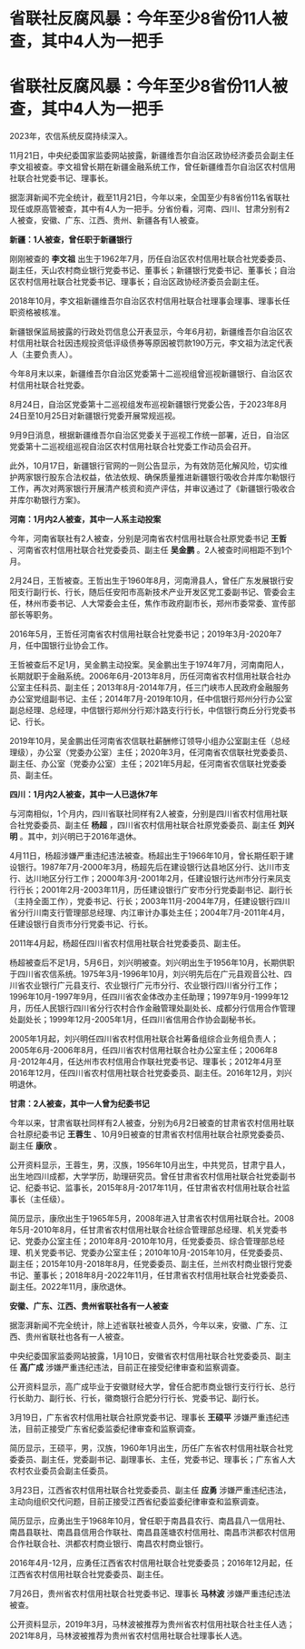 # 省联社反腐风暴：今年至少8省份11人被查，其中4人为一把手

# 省联社反腐风暴：今年至少8省份11人被查，其中4人为一把手

2023年，农信系统反腐持续深入。

11月21日，中央纪委国家监委网站披露，新疆维吾尔自治区政协经济委员会副主任李文祖被查。李文祖曾长期在新疆金融系统工作，曾任新疆维吾尔自治区农村信用社联合社党委书记、理事长。

据澎湃新闻不完全统计，截至11月21日，今年以来，全国至少有8省份11名省联社现任或原高管被查，其中有4人为一把手。分省份看，河南、四川、甘肃分别有2人被查，安徽、广东、江西、贵州、新疆各有1人被查。

**新疆：1人被查，曾任职于新疆银行**

刚刚被查的 **李文祖**
出生于1962年7月，历任自治区农村信用社联合社党委委员、副主任，天山农村商业银行党委书记、董事长；新疆银行党委书记、董事长；自治区农村信用社联合社党委书记、理事长；自治区政协经济委员会副主任。

2018年10月，李文祖新疆维吾尔自治区农村信用社联合社理事会理事、理事长任职资格被核准。

新疆银保监局披露的行政处罚信息公开表显示，今年6月初，新疆维吾尔自治区农村信用社联合社因违规投资低评级债券等原因被罚款190万元，李文祖为法定代表人（主要负责人）。

今年8月末以来，新疆维吾尔自治区党委第十二巡视组曾巡视新疆银行、自治区农村信用社联合社党委。

8月24日，自治区党委第十二巡视组发布巡视新疆银行党委公告，于2023年8月24日至10月25日对新疆银行党委开展常规巡视。

9月9日消息，根据新疆维吾尔自治区党委关于巡视工作统一部署，近日，自治区党委第十二巡视组巡视自治区农村信用社联合社党委工作动员会召开。

此外，10月17日，新疆银行官网的一则公告显示，为有效防范化解风险，切实维护两家银行股东合法权益，依法依规、确保质量推进新疆银行吸收合并库尔勒银行工作，再次对两家银行开展清产核资和资产评估，并审议通过了《新疆银行吸收合并库尔勒银行方案》。

**河南：1月内2人被查，其中一人系主动投案**

今年，河南省联社有2人被查，分别是河南省农村信用社联合社原党委书记 **王哲** 、河南省农村信用社联合社党委委员、副主任 **吴金鹏**
。2人被查时间相距不到1个月。

2月24日，王哲被查。王哲出生于1960年8月，河南滑县人，曾任广东发展银行安阳支行副行长、行长，随后任安阳市高新技术产业开发区党工委副书记、管委会主任，林州市委书记、人大常委会主任，焦作市政府副市长，郑州市委常委、宣传部部长等职务。

2016年5月，王哲任河南省农村信用社联合社党委书记；2019年3月-2020年7月，任中国银行业协会工作。

王哲被查后不足1月，吴金鹏主动投案。吴金鹏出生于1974年7月，河南南阳人，长期就职于金融系统。2006年6月-2013年8月，历任河南省农村信用社联合社办公室主任科员、副主任；2013年8月-2014年7月，任三门峡市人民政府金融服务办公室党组副书记、主任；2014年7月-2019年10月，任中信银行郑州分行办公室副总经理、总经理，中信银行郑州分行郑汴路支行行长，中信银行商丘分行党委书记、行长。

2019年10月，吴金鹏出任河南省农信联社薪酬修订领导小组办公室副主任（总经理级），办公室（党委办公室）主任；2020年3月，任河南省农信联社党委委员、副主任、办公室（党委办公室）主任；2021年5月起，任河南省农信联社党委委员、副主任。

**四川：1月内2人被查，其中一人已退休7年**

与河南相似，1个月内，四川省联社同样有2人被查，分别是四川省农村信用社联合社党委委员、副主任 **杨超** ，四川省农村信用社联合社原党委委员、副主任
**刘兴明** 。其中，刘兴明已于2016年退休。

4月11日，杨超涉嫌严重违纪违法被查。杨超出生于1966年10月，曾长期任职于建设银行。1987年7月-2000年3月，杨超先后在建设银行达县地区分行、达川市支行、达川地区分行工作；2000年3月-2001年2月，任建设银行达州市分行来凤支行行长；2001年2月-2003年11月，历任建设银行广安市分行党委副书记、副行长（主持全面工作），党委书记、行长；2003年11月-2004年7月，任建设银行四川省分行川南支行管理部总经理、内江审计办事处主任；2004年7月-2011年4月，任建设银行自贡市分行党委书记、行长。

2011年4月起，杨超任四川省农村信用社联合社党委委员、副主任。

杨超被查后不足1月，5月6日，刘兴明被查。刘兴明出生于1956年10月，长期供职于四川省农信系统。1975年3月-1996年10月，刘兴明先后在广元县观音公社、四川省农业银行广元县支行、农业银行广元市分行、农业银行四川省分行工作；1996年10月-1997年9月，任四川省农金体改办主任助理；1997年9月-1999年12月，历任人民银行四川省分行农村合作金融管理处副处长、成都分行信用合作管理处副处长；1999年12月-2005年1月，任四川省信用合作协会副秘书长。

2005年1月起，刘兴明任四川省农村信用社联合社筹备组综合业务组负责人；2005年6月-2006年8月，任四川省农村信用社联合社办公室主任；2006年8月-2012年4月，任达州市农村信用合作联社党委书记、理事长；2012年4月至2016年12月，任四川省农村信用社联合社党委委员、副主任。2016年12月，刘兴明退休。

**甘肃：2人被查，其中一人曾为纪委书记**

今年以来，甘肃省联社同样有2人被查，分别为6月2日被查的甘肃省农村信用社联合社原纪委书记 **王蓉生**
、10月9日被查的甘肃省农村信用社联合社原党委委员、副主任 **康欣** 。

公开资料显示，王蓉生，男，汉族，1956年10月出生，中共党员，甘肃宁县人，出生地四川成都，大学学历，助理研究员。曾任甘肃省农村信用社联合社党委副书记、纪委书记、监事长，2015年8月-2017年11月，任甘肃省农村信用社联合社监事长（主任级）。

简历显示，康欣出生于1965年5月，2008年进入甘肃省农村信用社联合社。2008年5月-2010年8月，任甘肃省农村信用社联合社综合管理部总经理、机关党委书记、党委办公室主任；2010年8月-2010年10月，任党委委员、综合管理部总经理、机关党委书记、党委办公室主任；2010年10月-2015年10月，任党委委员、副主任；2015年10月-2018年8月，任党委委员、副主任，兰州农村商业银行党委书记、董事长；2018年8月-2022年11月，任甘肃省农村信用社联合社党委委员、副主任。2022年11月，康欣退休。

**安徽、广东、江西、贵州省联社各有一人被查**

据澎湃新闻不完全统计，除上述省联社被查人员外，今年以来，安徽、广东、江西、贵州省联社也各有一人被查。

中央纪委国家监委网站披露，1月10日，安徽省农村信用社联合社党委委员、副主任 **高广成** 涉嫌严重违纪违法，目前正在接受纪律审查和监察调查。

公开资料显示，高广成毕业于安徽财经大学，曾任合肥市商业银行支行行长、总行行长助力、副行长、行长，徽商银行合肥分行行长、党委书记、副行长。

3月19日，广东省农村信用社联合社原党委书记、理事长 **王硕平** 涉嫌严重违纪违法，目前正接受广东省纪委监委纪律审查和监察调查。

简历显示，王硕平，男，汉族，1960年1月出生，历任广东省农村信用社联合社党委委员、副主任，党委副书记、副理事长、主任，党委书记、理事长；广东省人大农村农业委员会副主任委员。

3月23日，江西省农村信用社联合社党委委员、副主任 **应勇** 涉嫌严重违纪违法，主动向组织交代问题，目前正接受江西省纪委监委纪律审查和监察调查。

简历显示，应勇出生于1968年10月，曾任职于南昌县农行、南昌县八一信用社、南昌县联社、南昌县信用合作联社、南昌县莲塘农村信用社、南昌市洪都农村信用合作社联合社、洪都农村商业银行、南昌农村商业银行。

2016年4月-12月，应勇任江西省农村信用社联合社党委委员；2016年12月起，任江西省农村信用社联合社党委委员、副主任。

7月26日，贵州省农村信用社联合社党委书记、理事长 **马林波** 涉嫌严重违纪违法被查。

公开资料显示，2019年3月，马林波被推荐为贵州省农村信用社联合社主任人选；2021年8月，马林波被推荐为贵州省农村信用社联合社理事长人选。


